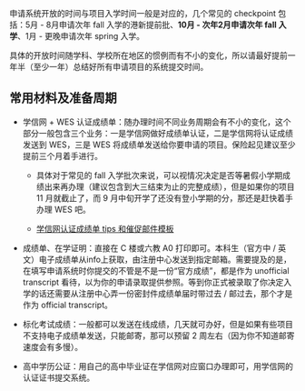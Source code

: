 申请系统开放的时间与项目入学时间一般是对应的，几个常见的 checkpoint 包括：5月 - 8月申请次年 fall 入学的港新提前批、**10月 - 次年2月申请次年 fall 入学**、1月 - 更晚申请次年 spring 入学。

具体的开放时间随学科、学校所在地区的惯例而有不小的变化，所以请最好提前一年半（至少一年）总结好所有申请项目的系统提交时间。

## 常用材料及准备周期

-   学信网 + WES 认证成绩单：随办理时间不同业务周期会有不小的变化，这个部分一般包含三个业务：一是学信网做好成绩单认证，二是学信网将认证成绩发送到 WES，三是 WES 将成绩单发送给你要申请的项目。保险起见建议至少提前三个月着手进行。

    - 具体对于常见的 fall 入学批次来说，可以视情况决定是否等暑假小学期成绩出来再办理（建议包含到大三结束为止的完整成绩），但是如果你的项目 11 月就截止了，而 9 月中旬开学了还没有登小学期的分，那还是赶快着手办理 WES 吧。

    - [学信网认证成绩单 tips 和催促邮件模板](../help/chsi/)


-   成绩单、在学证明：直接在 C 楼或六教 A0 打印即可。本科生（官方中 / 英文）电子成绩单从info上获取，由注册中心发送到指定邮箱。需要提及的是，在填写申请系统时你提交的不管是不是一份“官方成绩”，都是作为 unofficial transcript 看待，以为你的申请录取提供参照。等到你正式被录取了你决定入学的话还需要从注册中心弄一份密封件成绩单届时带过去 / 邮过去，那个才是作为 official transcript。

-   标化考试成绩：一般都可以发送在线成绩，几天就可办好，但是如果有些项目不支持电子成绩单发送，只能邮寄，那可以预留 2 周左右（因为你不知道邮寄速度会有多慢）。

-   高中学历公证：用自己的高中毕业证在学信网对应窗口办理即可，用学信网的认证证书提交系统。

